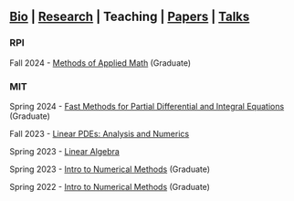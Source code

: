 ## [Bio](index.md) | [Research](research.md) | Teaching | [Papers](papers.md) | [Talks](talks.md)

### RPI

Fall 2024 - [Methods of Applied Math](https://github.com/ajhPHROS/MATH-6600) (Graduate)

### MIT

Spring 2024 - [Fast Methods for Partial Differential and Integral Equations](https://github.com/mitmath/18336) (Graduate)

Fall 2023 - [Linear PDEs: Analysis and Numerics](https://github.com/mitmath/18303)

Spring 2023 - [Linear Algebra](https://github.com/mitmath/1806)

Spring 2023 - [Intro to Numerical Methods](https://github.com/mitmath/18335) (Graduate)

Spring 2022 - [Intro to Numerical Methods](https://github.com/mitmath/18335/tree/spring22) (Graduate)
